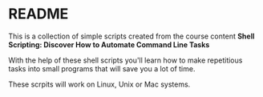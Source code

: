 # README

This is a collection of simple scripts created from the course content 
**Shell Scripting: Discover How to Automate Command Line Tasks**

With the help of these shell scripts you'll learn how to make repetitious tasks into small programs that will save you a lot of time.

These scrpits will work on Linux, Unix or Mac systems.


